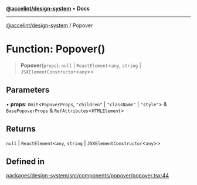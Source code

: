 [**@accelint/design-system**](../README.md) • **Docs**

***

[@accelint/design-system](../README.md) / Popover

# Function: Popover()

> **Popover**(`props`): `null` \| `ReactElement`\<`any`, `string` \| `JSXElementConstructor`\<`any`\>\>

## Parameters

• **props**: `Omit`\<`PopoverProps`, `"children"` \| `"className"` \| `"style"`\> & `BasePopoverProps` & `RefAttributes`\<`HTMLElement`\>

## Returns

`null` \| `ReactElement`\<`any`, `string` \| `JSXElementConstructor`\<`any`\>\>

## Defined in

[packages/design-system/src/components/popover/popover.tsx:44](https://github.com/gohypergiant/standard-toolkit/blob/258694cea8ed8bbd956b3cf5da47c2c9debcf127/packages/design-system/src/components/popover/popover.tsx#L44)
